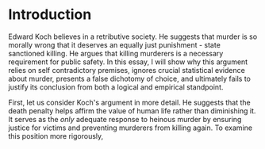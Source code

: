 
# Introduction

Edward Koch believes in a retributive society. He suggests that murder is so morally wrong that it deserves an equally just punishment - state sanctioned killing. He argues that killing murderers is a necessary requirement for public safety. In this essay, I will show why this argument relies on self contradictory premises, ignores crucial statistical evidence about murder, presents a false dichotomy of choice, and ultimately fails to justify its conclusion from both a logical and empirical standpoint. 

First, let us consider Koch's argument in more detail. He suggests that the death penalty helps affirm the value of human life rather than diminishing it. It serves as the *only* adequate response to heinous murder by ensuring justice for victims and preventing murderers from killing again. To examine this position more rigorously,